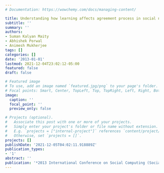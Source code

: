 ```yaml
---
# Documentation: https://wowchemy.com/docs/managing-content/

title: Understanding how learning affects agreement process in social networks
subtitle: ''
summary: ''
authors:
- Suman Kalyan Maity
- Abhishek Porwal
- Animesh Mukherjee
tags: []
categories: []
date: '2013-01-01'
lastmod: 2021-12-04T23:02:12-05:00
featured: false
draft: false

# Featured image
# To use, add an image named `featured.jpg/png` to your page's folder.
# Focal points: Smart, Center, TopLeft, Top, TopRight, Left, Right, BottomLeft, Bottom, BottomRight.
image:
  caption: ''
  focal_point: ''
  preview_only: false

# Projects (optional).
#   Associate this post with one or more of your projects.
#   Simply enter your project's folder or file name without extension.
#   E.g. `projects = ["internal-project"]` references `content/project/deep-learning/index.md`.
#   Otherwise, set `projects = []`.
projects: []
publishDate: '2021-12-05T04:02:11.918889Z'
publication_types:
- '1'
abstract: ''
publication: '*2013 International Conference on Social Computing (SocialCom)*'
---
```

